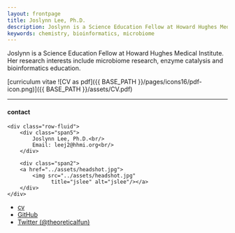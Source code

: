 ```yaml
---
layout: frontpage
title: Joslynn Lee, Ph.D.
description: Joslynn is a Science Education Fellow at Howard Hughes Medical Institute. 
keywords: chemistry, bioinformatics, microbiome
---
```


Joslynn is a Science Education Fellow at Howard Hughes Medical Institute. Her research interests include microbiome research, enzyme catalysis and bioinformatics education.

[curriculum vitae ![CV as pdf]({{ BASE_PATH }}/pages/icons16/pdf-icon.png)]({{ BASE_PATH }}/assets/CV.pdf)<br/>


---


<div class="container">
<h4><a name="contact"></a>contact</h4>

    <div class="row-fluid">
        <div class="span5">
            Joslynn Lee, Ph.D.<br/>
            Email: leej2@hhmi.org<br/>
        </div>

        <div class="span2">
        <a href="../assets/headshot.jpg">
            <img src="../assets/headshot.jpg"
                  title="jslee" alt="jslee"/></a>
        </div>
    </div>
</div>

<div class="navbar">
  <div class="navbar-inner">
      <ul class="nav">
          <li><a href="{{ BASE_PATH }}/assets/CV.pdf">cv</a></li>
          <li><a href="https://github.com/joslynnlee">GitHub</a></li>
          <li><a href="https://twitter.com/theoreticalfun">Twitter (@theoreticalfun)</a></li>
      </ul>
  </div>
</div>